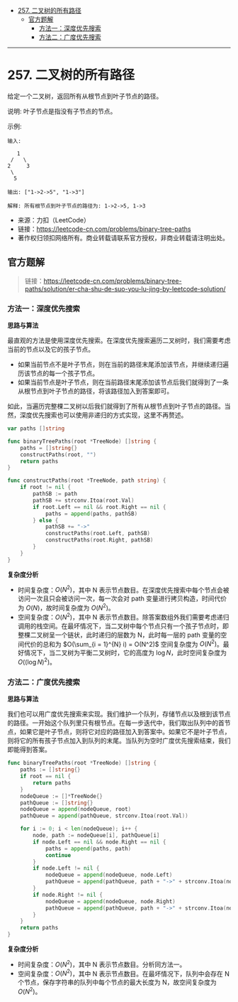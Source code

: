 - [257. 二叉树的所有路径](#257-二叉树的所有路径)
  - [官方题解](#官方题解)
    - [方法一：深度优先搜索](#方法一深度优先搜索)
    - [方法二：广度优先搜索](#方法二广度优先搜索)


------------------------------

# 257. 二叉树的所有路径

给定一个二叉树，返回所有从根节点到叶子节点的路径。

说明: 叶子节点是指没有子节点的节点。

示例:

```
输入:

   1
 /   \
2     3
 \
  5

输出: ["1->2->5", "1->3"]

解释: 所有根节点到叶子节点的路径为: 1->2->5, 1->3
```

- 来源：力扣（LeetCode）
- 链接：https://leetcode-cn.com/problems/binary-tree-paths
- 著作权归领扣网络所有。商业转载请联系官方授权，非商业转载请注明出处。


## 官方题解

> 链接：https://leetcode-cn.com/problems/binary-tree-paths/solution/er-cha-shu-de-suo-you-lu-jing-by-leetcode-solution/

### 方法一：深度优先搜索

**思路与算法**

最直观的方法是使用深度优先搜索。在深度优先搜索遍历二叉树时，我们需要考虑当前的节点以及它的孩子节点。

- 如果当前节点不是叶子节点，则在当前的路径末尾添加该节点，并继续递归遍历该节点的每一个孩子节点。
- 如果当前节点是叶子节点，则在当前路径末尾添加该节点后我们就得到了一条从根节点到叶子节点的路径，将该路径加入到答案即可。

如此，当遍历完整棵二叉树以后我们就得到了所有从根节点到叶子节点的路径。当然，深度优先搜索也可以使用非递归的方式实现，这里不再赘述。

```go
var paths []string

func binaryTreePaths(root *TreeNode) []string {
    paths = []string{}
    constructPaths(root, "")
    return paths
}

func constructPaths(root *TreeNode, path string) {
    if root != nil {
        pathSB := path
        pathSB += strconv.Itoa(root.Val)
        if root.Left == nil && root.Right == nil {
            paths = append(paths, pathSB)
        } else {
            pathSB += "->"
            constructPaths(root.Left, pathSB)
            constructPaths(root.Right, pathSB)
        }
    }
}
```

**复杂度分析**

- 时间复杂度：$O(N^2)$，其中 N 表示节点数目。在深度优先搜索中每个节点会被访问一次且只会被访问一次，每一次会对 path 变量进行拷贝构造，时间代价为 $O(N)$，故时间复杂度为 $O(N^2)$。 
- 空间复杂度：$O(N^2)$，其中 N 表示节点数目。除答案数组外我们需要考虑递归调用的栈空间。在最坏情况下，当二叉树中每个节点只有一个孩子节点时，即整棵二叉树呈一个链状，此时递归的层数为 N，此时每一层的 path 变量的空间代价的总和为 $O(\sum_{i = 1}^{N} i) = O(N^2)$ 空间复杂度为 $O(N^2)$。最好情况下，当二叉树为平衡二叉树时，它的高度为 $\log N$，此时空间复杂度为 $O((\log {N})^2)$。



### 方法二：广度优先搜索

**思路与算法**

我们也可以用广度优先搜索来实现。我们维护一个队列，存储节点以及根到该节点的路径。一开始这个队列里只有根节点。在每一步迭代中，我们取出队列中的首节点，如果它是叶子节点，则将它对应的路径加入到答案中。如果它不是叶子节点，则将它的所有孩子节点加入到队列的末尾。当队列为空时广度优先搜索结束，我们即能得到答案。

```go
func binaryTreePaths(root *TreeNode) []string {
    paths := []string{}
    if root == nil {
        return paths
    }
    nodeQueue := []*TreeNode{}
    pathQueue := []string{}
    nodeQueue = append(nodeQueue, root)
    pathQueue = append(pathQueue, strconv.Itoa(root.Val))

    for i := 0; i < len(nodeQueue); i++ {
        node, path := nodeQueue[i], pathQueue[i]
        if node.Left == nil && node.Right == nil {
            paths = append(paths, path)
            continue
        }
        if node.Left != nil {
            nodeQueue = append(nodeQueue, node.Left)
            pathQueue = append(pathQueue, path + "->" + strconv.Itoa(node.Left.Val))
        }
        if node.Right != nil {
            nodeQueue = append(nodeQueue, node.Right)
            pathQueue = append(pathQueue, path + "->" + strconv.Itoa(node.Right.Val))
        }
    }
    return paths
}
```

**复杂度分析**

- 时间复杂度：$O(N^2)$，其中 N 表示节点数目。分析同方法一。
- 空间复杂度：$O(N^2)$，其中 N 表示节点数目。在最坏情况下，队列中会存在 N 个节点，保存字符串的队列中每个节点的最大长度为 N，故空间复杂度为 $O(N^2)$。
